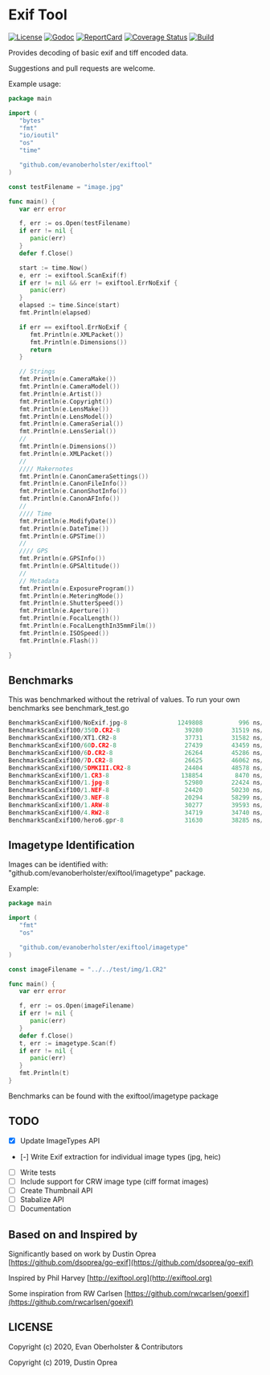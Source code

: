# Exif Tool

[![License][License-Image]][License-Url]
[![Godoc][Godoc-Image]][Godoc-Url]
[![ReportCard][ReportCard-Image]][ReportCard-Url]
[![Coverage Status](https://coveralls.io/repos/github/evanoberholster/exiftool/badge.svg?branch=master)](https://coveralls.io/github/evanoberholster/exiftool?branch=master)
[![Build][Build-Status-Image]][Build-Status-Url]

Provides decoding of basic exif and tiff encoded data.

Suggestions and pull requests are welcome.

Example usage:

```go
package main

import (
   "bytes"
   "fmt"
   "io/ioutil"
   "os"
   "time"

   "github.com/evanoberholster/exiftool"
)

const testFilename = "image.jpg"

func main() {
   var err error

   f, err := os.Open(testFilename)
   if err != nil {
      panic(err)
   }
   defer f.Close()

   start := time.Now()
   e, err := exiftool.ScanExif(f)
   if err != nil && err != exiftool.ErrNoExif {
      panic(err)
   }
   elapsed := time.Since(start)
   fmt.Println(elapsed)

   if err == exiftool.ErrNoExif {
      fmt.Println(e.XMLPacket())
      fmt.Println(e.Dimensions())
      return
   }

   // Strings
   fmt.Println(e.CameraMake())
   fmt.Println(e.CameraModel())
   fmt.Println(e.Artist())
   fmt.Println(e.Copyright())
   fmt.Println(e.LensMake())
   fmt.Println(e.LensModel())
   fmt.Println(e.CameraSerial())
   fmt.Println(e.LensSerial())
   //
   fmt.Println(e.Dimensions())
   fmt.Println(e.XMLPacket())
   //
   //// Makernotes
   fmt.Println(e.CanonCameraSettings())
   fmt.Println(e.CanonFileInfo())
   fmt.Println(e.CanonShotInfo())
   fmt.Println(e.CanonAFInfo())
   //
   //// Time
   fmt.Println(e.ModifyDate())
   fmt.Println(e.DateTime())
   fmt.Println(e.GPSTime())
   //
   //// GPS
   fmt.Println(e.GPSInfo())
   fmt.Println(e.GPSAltitude())
   //
   // Metadata
   fmt.Println(e.ExposureProgram())
   fmt.Println(e.MeteringMode())
   fmt.Println(e.ShutterSpeed())
   fmt.Println(e.Aperture())
   fmt.Println(e.FocalLength())
   fmt.Println(e.FocalLengthIn35mmFilm())
   fmt.Println(e.ISOSpeed())
   fmt.Println(e.Flash())

}
```

## Benchmarks

This was benchmarked without the retrival of values.
To run your own benchmarks see benchmark_test.go

```go
BenchmarkScanExif100/NoExif.jpg-8              1249808          996 ns/op       4496 B/op          5 allocs/op
BenchmarkScanExif100/350D.CR2-8                  39280        31519 ns/op      10445 B/op         46 allocs/op
BenchmarkScanExif100/XT1.CR2-8                   37731        31582 ns/op      10444 B/op         46 allocs/op
BenchmarkScanExif100/60D.CR2-8                   27439        43459 ns/op      12593 B/op         52 allocs/op
BenchmarkScanExif100/6D.CR2-8                    26264        45286 ns/op      13185 B/op         57 allocs/op
BenchmarkScanExif100/7D.CR2-8                    26625        46062 ns/op      13216 B/op         57 allocs/op
BenchmarkScanExif100/5DMKIII.CR2-8               24404        48578 ns/op      13212 B/op         57 allocs/op
BenchmarkScanExif100/1.CR3-8                    138854         8470 ns/op       5157 B/op         17 allocs/op
BenchmarkScanExif100/1.jpg-8                     52980        22424 ns/op      31394 B/op         32 allocs/op
BenchmarkScanExif100/1.NEF-8                     24420        50230 ns/op      13598 B/op         61 allocs/op
BenchmarkScanExif100/3.NEF-8                     20294        58299 ns/op      17008 B/op         67 allocs/op
BenchmarkScanExif100/1.ARW-8                     30277        39593 ns/op      11928 B/op         56 allocs/op
BenchmarkScanExif100/4.RW2-8                     34719        34740 ns/op       8202 B/op         31 allocs/op
BenchmarkScanExif100/hero6.gpr-8                 31630        38285 ns/op      13606 B/op         39 allocs/op
```

## Imagetype Identification

Images can be identified with: "github.com/evanoberholster/exiftool/imagetype" package.

Example:

```go
package main

import (
   "fmt"
   "os"

   "github.com/evanoberholster/exiftool/imagetype"
)

const imageFilename = "../../test/img/1.CR2"

func main() {
   var err error

   f, err := os.Open(imageFilename)
   if err != nil {
      panic(err)
   }
   defer f.Close()
   t, err := imagetype.Scan(f)
   if err != nil {
      panic(err)
   }
   fmt.Println(t)
}
```

Benchmarks can be found with the exiftool/imagetype package

## TODO

- [x] Update ImageTypes API
- [-] Write Exif extraction for individual image types (jpg, heic)
- [ ] Write tests
- [ ] Include support for CRW image type (ciff format images)
- [ ] Create Thumbnail API
- [ ] Stabalize API
- [ ] Documentation

## Based on and Inspired by

Significantly based on work by Dustin Oprea [https://github.com/dsoprea/go-exif](https://github.com/dsoprea/go-exif)

Inspired by Phil Harvey [http://exiftool.org](http://exiftool.org)

Some inspiration from RW Carlsen [https://github.com/rwcarlsen/goexif](https://github.com/rwcarlsen/goexif)

## LICENSE

Copyright (c) 2020, Evan Oberholster & Contributors

Copyright (c) 2019, Dustin Oprea

[License-Url]: https://opensource.org/licenses/MIT
[License-Image]: https://img.shields.io/badge/License-MIT-blue.svg?maxAge=2592000
[Godoc-Url]: https://godoc.org/github.com/evanoberholster/exiftool
[Godoc-Image]: https://godoc.org/github.com/evanoberholster/exiftool?status.svg
[ReportCard-Url]: https://goreportcard.com/report/github.com/evanoberholster/exiftool
[ReportCard-Image]: https://goreportcard.com/badge/github.com/evanoberholster/exiftool
[Build-Status-Url]: https://travis-ci.com/evanoberholster/exiftool?branch=master
[Build-Status-Image]: https://travis-ci.com/evanoberholster/exiftool.svg?branch=master
